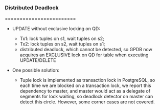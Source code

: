 ### Distributed Deadlock
========================
* UPDATE without exclusive locking on QD:
	* Tx1: lock tuples on s1, wait tuples on s2;
	* Tx2: lock tuples on s2, wait tuples on s1;
	* distributed deadlock, which cannot be detected, so GPDB now acquires an
EXCLUSIVE lock on QD for table when executing UPDATE/DELETE

* One possible solution:
	* Tuple lock is implemented as transaction lock in PostgreSQL, so each time we are blocked on a transaction lock, we report this dependency to master, and master would act as a delegate of segments for lock waiting, so deadlock detector on master can detect this circle. However, some corner cases are not covered.